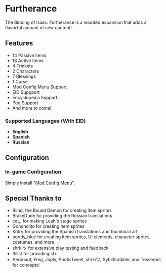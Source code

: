 # Furtherance
The Binding of Isaac: Furtherance is a modded expansion that adds a flavorful amount of new content!


## Features
- 14 Passive Items
- 18 Active Items
- 4 Trinkets
- 2 Characters
- 7 Blessings
- 1 Curse
- Mod Config Menu Support
- EID Suppport
- Encyclopedia Support
- Pog Support
- And more to come!

### Supported Languages (With EID)
- **English**
- **Spanish**
- **Russian**


## Configuration

### In-game Configuration

Simply install &quot;[Mod Config Menu](https://steamcommunity.com/sharedfiles/filedetails/?id=2681875787)&quot;.


## Special Thanks to
- Blind, the Bound Demon for creating item sprites
- BrakeDude for providing the Russian translations
- cat,, for making Leah's stage sprites
- Goncholito for creating item sprites
- Kotry for providing the Spanish translations and thumbnail art
- poody_blue for creating item sprites, UI elements, character sprites, costumes, and more
- shrkiツ for extensive play testing and feedback
- Sillst for providing sfx
- Aeronaut, Freg, Joply, PootisTweet, shrkiツ, SybilScribble, and Tesseract for concepts!
